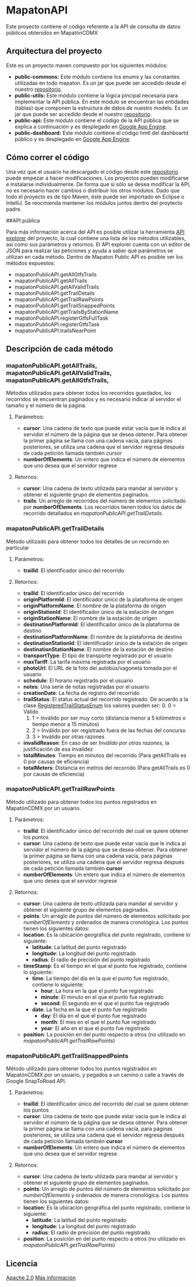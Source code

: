 
# MapatonAPI
Este proyecto contiene el código referente a la API de consulta de datos públicos obtenidos en MapatónCDMX

## Arquitectura del proyecto
Este es un proyecto maven compuesto por los siguientes módulos:
 * **public-commons:** Este módulo contiene los enums y las constantes utilizadas en todo mapaton. Es un jar que puede
 ser accedido desde el nuestro [repositorio](http://artifactory.krieger.mx/).
 * **public-utils:** Este módulo contiene la lógica pincipal necesaria para implementar la API pública. En este módulo
 se encuentran las entidades (tablas) que componen la estructura de datos de nuestro modelo.
 Es un jar que puede ser accedido desde el nuestro [repositorio](http://artifactory.krieger.mx/).
 * **public-api:** Este módulo contiene el código de la API pública que se explica a continuación y es
 desplegado en [Google App Engine](https://console.cloud.google.com/home/dashboard?project=mapaton-public).
 * **public-dashboard:** Este módulo contiene el código hmtl del dashboartd público y es
 desplegado en [Google App Engine](https://console.cloud.google.com/home/dashboard?project=mapaton-public).

 ## Cómo correr el código
Una vez que el usuario ha descargado el código desde este [repositorio](https://github.com/LabPLC/MapatonAPI) puede empezar
a hacer modificaciones. Los proyectos pueden modificarse e instalarse individualmente. De forma que si sólo se desea modificar
la API, no es necesario hacer cambios o distribuir los otros módulos. Dado que todo el proyecto es de tipo Maven, éste
puede ser importado en Eclipse o IntelliJ. Se reocmienda mantener los módulos juntos dentro del proytecto padre.

##API pública

Para más información acerca del API es posible utilizar la herramienta
[API explorer](https://public-api-dot-mapaton-public.appspot.com/_ah/api/explorer) del proyecto, la cual contiene
una lista de los métodos utilizables, así como sus parámetros y retornos. El API explorer cuenta con un editor de JSON
para realizar las peticiones y ayuda a saber qué parámetros se utilizan en cada método.
Dentro de Mapaton Public API es posible ver los métodos expuestos:
 * mapatonPublicAPI.getAllGtfsTrails
 * mapatonPublicAPI.getAllTrails
 * mapatonPublicAPI.getAllValidTrails
 * mapatonPublicAPI.getTrailDetails
 * mapatonPublicAPI.getTrailRawPoints
 * mapatonPublicAPI.getTrailSnappedPoints
 * mapatonPublicAPI.getTrailsByStationName
 * mapatonPublicAPI.registerGtfsFullTask
 * mapatonPublicAPI.registerGtfsTask
 * mapatonPublicAPI.trailsNearPoint

## Descripción de cada método

### mapatonPublicAPI.getAllTrails, mapatonPublicAPI.getAllValidTrails, mapatonPublicAPI.getAllGtfsTrails, 

Métodos utilizados para obtener todos los recorridos guardados, los recorridos se encuentran paginados y es necesario indicar al servidor el tamaño y el número de la página.

1. Parámetros:

   * __cursor__: Una cadena de texto que puede estar vacía que le indica al servidor el número de la página que se desea obtener.  Para obtener la primer página se llama con una cadena vacía, para páginas posteriores, se utiliza una cadena que el servidor regresa después de cada petición llamada también _cursor_
   * __numberOfElements__: Un entero que indica el número de elementos que uno desea que el servidor regrese

2. Retornos:
 
   * __cursor__: Una cadena de texto utilizada para mandar al servidor y obtener el siguiente grupo de elementos paginados.
   * __trails__: Un arreglo de recorridos del número de elementos solicitado por __numberOfElements__. Los recorridos tienen todos los datos de recorrido detallados en _mapatonPublicAPI.getTrailDetails_.


### mapatonPublicAPI.getTrailDetails

Método utilizado para obtener todos los detalles de un recorrido en particular

1. Parámetros:

   * __trailId__: El identificador único del recorrido

2. Retornos:

   * __trailId__: El identificador único del recorrido 
   * __originPlatformId__: El identificador único de la plataforma de origen
   * __originPlatformName__: El nombre de la plataforma de origen
   * __originStationId__: El identificador único de la estación de origen
   * __originStationName__: El nombre de la estación de origen
   * __destinationPlatformId__: El identificador único de la plataforma de destino
   * __destinationPlatformName__: El nombre de la plataforma de destino
   * __destinationStationId__: El identificador único de la estación de origen
   * __destinationStationName__: El nombre de la estación de destino
   * __transportType__: El tipo de transporte registrado por el usuario
   * __maxTariff__: La tarifa máxima registrada por el usuario
   * __photoUrl__: El URL de la foto del autobús/vagoneta tomada por el usuario
   * __schedule__: El horario registrado por el usuario
   * __notes__: Una serie de notas registradas por el usuario
   * __creationDate__: La fecha de registro del recorrido
   * __trailStatus__: El status actual del recorrido registrado. De acuerdo a la clase [RegisteredTrailStatusEnum](https://github.com/LabPLC/MapatonAPI/blob/master/public-commons/src/main/java/mx/krieger/labplc/mapaton/commons/enums/RegisteredTrailStatusEnum.java) los valores pueden ser:
     0. 0 = Válido
     1. 1 = Inválido por ser muy corto (distancia menor a 5 kilómetros o tiempo menor a 15 minutos)
     2. 2 = Inválido por ser registrado fuera de las fechas del concurso
     3. 3 = Inválido por otras razones
   * __invalidReason__: En caso de ser _Inválido por otras razones_, la justificación de esa invalidez 
   * __totalMinutes__: Tiempo en minutos del recorrido (Para getAllTrails es 0 por causas de eficiencia) 
   * __totalMeters__: Distancia en metros del recorrido (Para getAllTrails es 0 por causas de eficiencia)
 
### mapatonPublicAPI.getTrailRawPoints

Método utilizado para obtener todos los puntos registrados en MapatónCDMX por un usuario.

1. Parámetros:

   * __trailId__: El identificador único del recorrido del cual se quiere obtener los puntos
   * __cursor__: Una cadena de texto que puede estar vacía que le indica al servidor el número de la página que se desea obtener. 
   Para obtener la primer página se llama con una cadena vacía, para páginas posteriores, se utiliza una cadena que el servidor regresa después de cada petición llamada también __cursor__
   * __numberOfElements__: Un entero que indica el número de elementos que uno desea que el servidor regrese

2. Retornos:
    * __cursor__: Una cadena de texto utilizada para mandar al servidor y obtener el siguiente grupo de elementos paginados.
    * __points__: Un arreglo de puntos del número de elementos solicitado por _numberOfElements_ y ordenados de manera cronológica. Los puntos tienen los siguientes datos:
     * __location__: Es la ubicación geográfica del punto registrado, contiene lo siguiente:
       * __latitude__: La latitud del punto registrado
       * __longitude__: La longitud del punto registrado
       * __radius__: El radio de precisión del punto registrado
    * __timeStamp__: Es el tiempo en el que el punto fue registrado, contiene lo siguiente:
      * __time__: La tiempo del día en la que el punto fue registrado, contiene lo siguiente:
        * __hour__: La hora en la que el punto fue registrado
        * __minute__: El minuto en el que el punto fue registrado
        * __second__: El segundo en el que el punto fue registrado
      * __date__: La fecha en la que el punto fue registrado
        * __day__: El día en el que el punto fue registrado
        * __month__: El mes en el que el punto fue registrado
        * __year__: El año en el que el punto fue registrado
    * __position__: La posición en del punto respecto a otros (no utilizado en _mapatonPublicAPI.getTrailRawPoints_)
   
### mapatonPublicAPI.getTrailSnappedPoints

Método utilizado para obtener todos los puntos registrados en MapatónCDMX por un usuario, y pegados a un camino o calle a través de Google SnapToRoad API. 

1. Parámetros:
   * __trailId__: El identificador único del recorrido del cual se quiere obtener los puntos
   * __cursor__: Una cadena de texto que puede estar vacía que le indica al servidor el número de la página que se desea obtener. 
   Para obtener la primer página se llama con una cadena vacía, para páginas posteriores, se utiliza una cadena que el servidor regresa después de cada petición llamada también __cursor__
   * __numberOfElements__: Un entero que indica el número de elementos que uno desea que el servidor regrese

2. Retornos:
    * __cursor__: Una cadena de texto utilizada para mandar al servidor y obtener el siguiente grupo de elementos paginados.
    * __points__: Un arreglo de puntos del número de elementos solicitado por _numberOfElements_ y ordenados de manera cronológica. Los puntos tienen los siguientes datos:
     * __location__: Es la ubicación geográfica del punto registrado, contiene lo siguiente:
       * __latitude__: La latitud del punto registrado
       * __longitude__: La longitud del punto registrado
       * __radius__: El radio de precisión del punto registrado
    * __position__: La posición en del punto respecto a otros (no utilizado en _mapatonPublicAPI.getTrailRawPoints_)


## Licencia

[Apache 2.0](https://github.com/LabPLC/MapatonAPI/blob/master/LICENSE)
[Más información](http://choosealicense.com/licenses/apache-2.0/)
